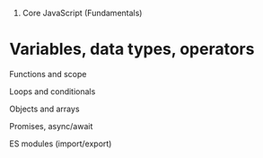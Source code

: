 1. Core JavaScript (Fundamentals)

# Variables, data types, operators

Functions and scope

Loops and conditionals

Objects and arrays

Promises, async/await

ES modules (import/export)